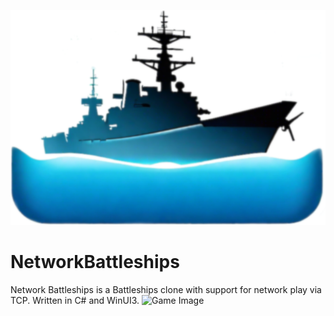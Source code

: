 ![Icon](https://github.com/NydusBorn/NetworkBattleships/blob/master/NetworkBattleships/Assets/AppIcon.png)
# NetworkBattleships
Network Battleships is a Battleships clone with support for network play via TCP.
Written in C# and WinUI3.
![Game Image]()
